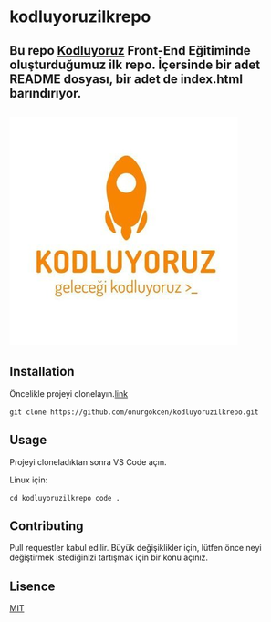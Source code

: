 # kodluyoruzilkrepo
Bu repo [Kodluyoruz](https://www.kodluyoruz.org/) Front-End Eğitiminde oluşturduğumuz ilk repo. İçersinde bir adet README dosyası, bir adet de index.html barındırıyor.
---
![Kodluyoruz Logo](https://raw.githubusercontent.com/Kodluyoruz/taskforce/git/git/markdown-nedir-nasil-kullaniriz-/figures/kodluyoruz_logo.jpg)
---
## Installation
Öncelikle projeyi clonelayın.[link](https://github.com/onurgokcen/kodluyoruzilkrepo.git)

`
git clone https://github.com/onurgokcen/kodluyoruzilkrepo.git
`
## Usage

Projeyi cloneladıktan sonra VS Code açın.

Linux için: 

`
cd kodluyoruzilkrepo
code .
`

## Contributing

Pull requestler kabul edilir. Büyük değişiklikler için, lütfen önce neyi değiştirmek istediğinizi tartışmak için bir konu açınız.

## Lisence

[MIT](https://choosealicense.com/licenses/mit/)